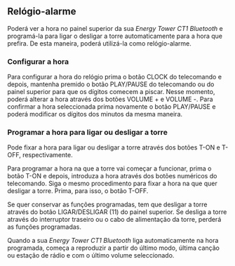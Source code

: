 ## Relógio-alarme

Poderá ver a hora no painel superior da sua *Energy Tower CT1 Bluetooth* e programá-la para ligar o desligar a torre automaticamente para a hora que prefira. De esta maneira, poderá utilizá-la como relógio-alarme.

### Configurar a hora

Para configurar a hora do relógio prima o botão CLOCK do telecomando e depois, mantenha premido o botão PLAY/PAUSE do telecomando ou do painel superior para que os dígitos comecem a piscar. Nesse momento, poderá alterar a hora através dos botões  VOLUME + e VOLUME -. Para confirmar a hora seleccionada prima novamente o botão PLAY/PAUSE e poderá modificar os dígitos dos minutos da mesma maneira.

### Programar a hora para ligar ou desligar a torre

Pode fixar a hora para ligar ou desligar a torre através dos botões T-ON e T-OFF, respectivamente.

Para programar a hora na que a torre vai começar a funcionar, prima o botão T-ON e depois, introduza a hora através dos botões numéricos do telecomando. Siga o mesmo procedimento para fixar a hora na que quer desligar a torre. Prima, para isso, o botão T-OFF.

Se quer conservar as funções programadas, tem que desligar a torre através do botão LIGAR/DESLIGAR (11) do painel superior. Se desliga a torre através do interruptor traseiro ou o cabo de alimentação da torre, perderá as funções programadas. 

Quando a sua *Energy Tower CT1 Bluetooth* liga automaticamente na hora programada, começa a reproduzir a partir do último modo, última canção ou estação de rádio e com o último volume seleccionado.


